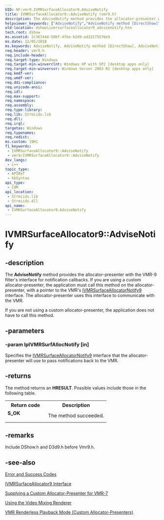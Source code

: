 ```yaml
---
UID: NF:vmr9.IVMRSurfaceAllocator9.AdviseNotify
title: IVMRSurfaceAllocator9::AdviseNotify (vmr9.h)
description: The AdviseNotify method provides the allocator-presenter with the VMR-9 filter's interface for notification callbacks.
helpviewer_keywords: ["AdviseNotify","AdviseNotify method [DirectShow]","AdviseNotify method [DirectShow]","IVMRSurfaceAllocator9 interface","IVMRSurfaceAllocator9 interface [DirectShow]","AdviseNotify method","IVMRSurfaceAllocator9.AdviseNotify","IVMRSurfaceAllocator9::AdviseNotify","IVMRSurfaceAllocator9AdviseNotify","dshow.ivmrsurfaceallocator9_advisenotify","vmr9/IVMRSurfaceAllocator9::AdviseNotify"]
old-location: dshow\ivmrsurfaceallocator9_advisenotify.htm
tech.root: dshow
ms.assetid: 2c367444-50bf-4fbe-b2d9-ed32275576e9
ms.date: 12/05/2018
ms.keywords: AdviseNotify, AdviseNotify method [DirectShow], AdviseNotify method [DirectShow],IVMRSurfaceAllocator9 interface, IVMRSurfaceAllocator9 interface [DirectShow],AdviseNotify method, IVMRSurfaceAllocator9.AdviseNotify, IVMRSurfaceAllocator9::AdviseNotify, IVMRSurfaceAllocator9AdviseNotify, dshow.ivmrsurfaceallocator9_advisenotify, vmr9/IVMRSurfaceAllocator9::AdviseNotify
req.header: vmr9.h
req.include-header: 
req.target-type: Windows
req.target-min-winverclnt: Windows XP with SP2 [desktop apps only]
req.target-min-winversvr: Windows Server 2003 R2 [desktop apps only]
req.kmdf-ver: 
req.umdf-ver: 
req.ddi-compliance: 
req.unicode-ansi: 
req.idl: 
req.max-support: 
req.namespace: 
req.assembly: 
req.type-library: 
req.lib: Strmiids.lib
req.dll: 
req.irql: 
targetos: Windows
req.typenames: 
req.redist: 
ms.custom: 19H1
f1_keywords:
 - IVMRSurfaceAllocator9::AdviseNotify
 - vmr9/IVMRSurfaceAllocator9::AdviseNotify
dev_langs:
 - c++
topic_type:
 - APIRef
 - kbSyntax
api_type:
 - COM
api_location:
 - Strmiids.lib
 - Strmiids.dll
api_name:
 - IVMRSurfaceAllocator9.AdviseNotify
---
```


# IVMRSurfaceAllocator9::AdviseNotify


## -description

The <b>AdviseNotify</b> method provides the allocator-presenter with the VMR-9 filter's interface for notification callbacks. If you are using a custom allocator-presenter, the application must call this method on the allocator-presenter, with a pointer to the VMR's <a href="https://docs.microsoft.com/windows/desktop/api/vmr9/nn-vmr9-ivmrsurfaceallocatornotify9">IVMRSurfaceAllocatorNotify9</a> interface. The allocator-presenter uses this interface to communicate with the VMR.



If you are not using a custom allocator-presenter, the application does not have to call this method.

## -parameters

### -param lpIVMRSurfAllocNotify [in]

Specifies the <a href="https://docs.microsoft.com/windows/desktop/api/vmr9/nn-vmr9-ivmrsurfaceallocatornotify9">IVMRSurfaceAllocatorNotify9</a> interface that the allocator-presenter will use to pass notifications back to the VMR.

## -returns

The method returns an <b>HRESULT</b>. Possible values include those in the following table.

<table>
<tr>
<th>Return code</th>
<th>Description</th>
</tr>
<tr>
<td width="40%">
<dl>
<dt><b>S_OK</b></dt>
</dl>
</td>
<td width="60%">
The method succeeded.

</td>
</tr>
</table>

## -remarks

Include DShow.h and D3d9.h before Vmr9.h.

## -see-also

<a href="https://docs.microsoft.com/windows/desktop/DirectShow/error-and-success-codes">Error and Success Codes</a>



<a href="https://docs.microsoft.com/windows/desktop/api/vmr9/nn-vmr9-ivmrsurfaceallocator9">IVMRSurfaceAllocator9 Interface</a>



<a href="https://docs.microsoft.com/windows/desktop/DirectShow/supplying-a-custom-allocator-presenter-for-vmr-7">Supplying a Custom Allocator-Presenter for VMR-7</a>



<a href="https://docs.microsoft.com/windows/desktop/DirectShow/using-the-video-mixing-renderer">Using the Video Mixing Renderer</a>



<a href="https://docs.microsoft.com/windows/desktop/DirectShow/vmr-renderless-playback-mode--custom-allocator-presenters">VMR Renderless Playback Mode (Custom Allocator-Presenters)</a>

